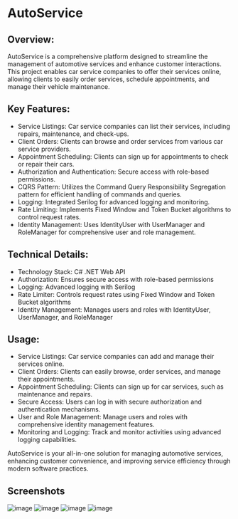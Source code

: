 # AutoService

<h2>Overview:</h2>

AutoService is a comprehensive platform designed to streamline the management of automotive services and enhance customer interactions. This project enables car service companies to offer their services online, allowing clients to easily order services, schedule appointments, and manage their vehicle maintenance.

<h2>Key Features:</h2>

- Service Listings: Car service companies can list their services, including repairs, maintenance, and check-ups.
- Client Orders: Clients can browse and order services from various car service providers.
- Appointment Scheduling: Clients can sign up for appointments to check or repair their cars.
- Authorization and Authentication: Secure access with role-based permissions.
- CQRS Pattern: Utilizes the Command Query Responsibility Segregation pattern for efficient handling of commands and queries.
- Logging: Integrated Serilog for advanced logging and monitoring.
- Rate Limiting: Implements Fixed Window and Token Bucket algorithms to control request rates.
- Identity Management: Uses IdentityUser with UserManager and RoleManager for comprehensive user and role management.

<h2>Technical Details:</h2>

- Technology Stack: C# .NET Web API
- Authorization: Ensures secure access with role-based permissions
- Logging: Advanced logging with Serilog
- Rate Limiter: Controls request rates using Fixed Window and Token Bucket algorithms
- Identity Management: Manages users and roles with IdentityUser, UserManager, and RoleManager

<h2>Usage:</h2>

- Service Listings: Car service companies can add and manage their services online.
- Client Orders: Clients can easily browse, order services, and manage their appointments.
- Appointment Scheduling: Clients can sign up for car services, such as maintenance and repairs.
- Secure Access: Users can log in with secure authorization and authentication mechanisms.
- User and Role Management: Manage users and roles with comprehensive identity management features.
- Monitoring and Logging: Track and monitor activities using advanced logging capabilities.

AutoService is your all-in-one solution for managing automotive services, enhancing customer convenience, and improving service efficiency through modern software
practices.

<h2>Screenshots</h2>

![image](https://github.com/usman-hashimov/AutoService/blob/main/.scrn/1.png)
![image](https://github.com/usman-hashimov/AutoService/blob/main/.scrn/2.png)
![image](https://github.com/usman-hashimov/AutoService/blob/main/.scrn/3.png)
![image](https://github.com/usman-hashimov/AutoService/blob/main/.scrn/4.png)
